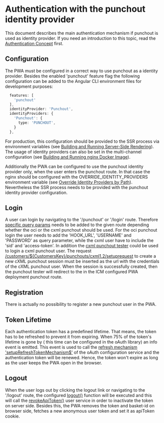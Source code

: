 <!--
kb_guide
kb_pwa
kb_everyone
kb_sync_latest_only
-->

# Authentication with the punchout identity provider

This document describes the main authentication mechanism if punchout is used as identity provider.
If you need an introduction to this topic, read the [Authentication Concept](../concepts/authentication.md) first.

## Configuration

The PWA must be configured in a correct way to use punchout as a identity provider.
Besides the enabled 'punchout' feature flag the following configuration can be added to the Angular CLI environment files for development purposes:

```typescript
  features: [
    'punchout'
  ],
  identityProvider: 'Punchout',
  identityProviders: {
    'Punchout': {
      type: 'PUNCHOUT',
    }
  },
```

For production, this configuration should be provided to the SSR process via environment variables (see [Building and Running Server-Side Rendering][ssr-startup]).
The usage of identity providers can also be set in the multi-channel configuration (see [Building and Running nginx Docker Image][nginx-startup]).

Additionally the PWA can be configured to use the punchout identity provider only, when the user enters the punchout route.
In that case the nginx should be configured with the OVERRIDE_IDENTITY_PROVIDERS environment variable (see [Override Identity Providers by Path][nginx-startup]).
Nevertheless the SSR process needs to be provided with the punchout identity provider configuration.

## Login

A user can login by navigating to the '/punchout' or '/login' route.
Therefore [specific query params](../../src/app/extensions/punchout/identity-provider/punchout-identity-provider.ts) needs to be added to the given route depending whether the oci or the cxml punchout should be used.
For the oci punchout login the user needs to add the 'HOOK_URL', 'USERNAME' and 'PASSWORD' as query parameter, while the cxml user have to include the 'sid' and 'access-token'.
In addition the [cxml punchout tester](https://punchoutcommerce.com/tools/cxml-punchout-tester) could be used to login a cxml punchout user.
The request [/customers/${CustomersKey}/punchouts/cxml1.2/setuprequest](https://support.intershop.com/kb/index.php/Display/29L952#l1142) to create a new cXML punchout session must be inserted as the url with the credentials of the cXML punchout user.
When the session is successfully created, then the punchout tester will redirect to the in the ICM configured PWA deployment punchout route.

## Registration

There is actually no possibility to register a new punchout user in the PWA.

## Token Lifetime

Each authentication token has a predefined lifetime.
That means, the token has to be refreshed to prevent it from expiring.
When 75% of the token's lifetime is gone by ( this time can be configured in the oAuth library) an info event is emitted.
This event is used to call the [refresh mechanism 'setupRefreshTokenMechanism$'](../../src/app/core/utils/oauth-configuration/oauth-configuration.service.ts) of the oAuth configuration service and the authentication token will be renewed.
Hence, the token won't expire as long as the user keeps the PWA open in the browser.

## Logout

When the user logs out by clicking the logout link or navigating to the '/logout' route, the configured [logout()](../../src/app/extensions/punchout/identity-provider/punchout-identity-provider.ts) function will be executed and this will call the [revokeApiToken()](../../src/app/core/services/user/user.service.ts) user service in order to inactivate the token on server side.
Besides this, the PWA removes the token and basket-id on browser side, fetches a new anonymous user token and set it as apiToken cookie.

[ssr-startup]: ../guides/ssr-startup.md
[nginx-startup]: ../guides/nginx-startup.md
